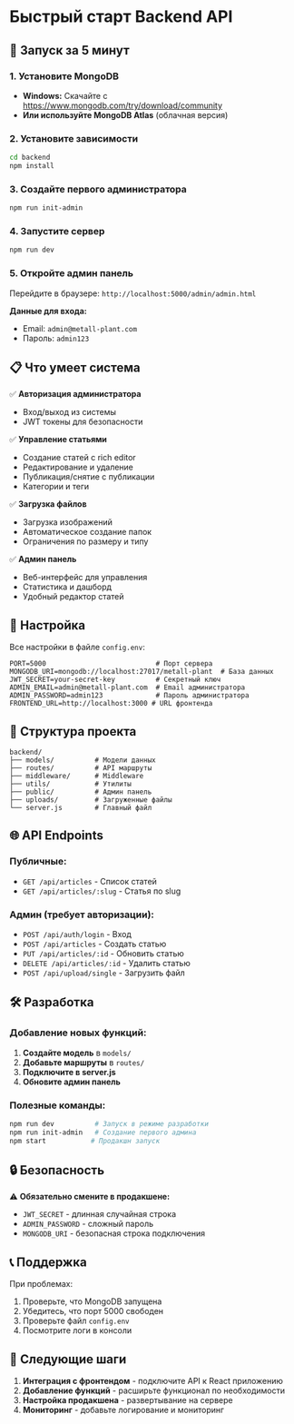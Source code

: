 # Быстрый старт Backend API

## 🚀 Запуск за 5 минут

### 1. Установите MongoDB
- **Windows:** Скачайте с https://www.mongodb.com/try/download/community
- **Или используйте MongoDB Atlas** (облачная версия)

### 2. Установите зависимости
```bash
cd backend
npm install
```

### 3. Создайте первого администратора
```bash
npm run init-admin
```

### 4. Запустите сервер
```bash
npm run dev
```

### 5. Откройте админ панель
Перейдите в браузере: `http://localhost:5000/admin/admin.html`

**Данные для входа:**
- Email: `admin@metall-plant.com`
- Пароль: `admin123`

## 📋 Что умеет система

✅ **Авторизация администратора**
- Вход/выход из системы
- JWT токены для безопасности

✅ **Управление статьями**
- Создание статей с rich editor
- Редактирование и удаление
- Публикация/снятие с публикации
- Категории и теги

✅ **Загрузка файлов**
- Загрузка изображений
- Автоматическое создание папок
- Ограничения по размеру и типу

✅ **Админ панель**
- Веб-интерфейс для управления
- Статистика и дашборд
- Удобный редактор статей

## 🔧 Настройка

Все настройки в файле `config.env`:

```env
PORT=5000                           # Порт сервера
MONGODB_URI=mongodb://localhost:27017/metall-plant  # База данных
JWT_SECRET=your-secret-key          # Секретный ключ
ADMIN_EMAIL=admin@metall-plant.com  # Email администратора
ADMIN_PASSWORD=admin123             # Пароль администратора
FRONTEND_URL=http://localhost:3000 # URL фронтенда
```

## 📁 Структура проекта

```
backend/
├── models/          # Модели данных
├── routes/          # API маршруты  
├── middleware/      # Middleware
├── utils/           # Утилиты
├── public/          # Админ панель
├── uploads/         # Загруженные файлы
└── server.js        # Главный файл
```

## 🌐 API Endpoints

### Публичные:
- `GET /api/articles` - Список статей
- `GET /api/articles/:slug` - Статья по slug

### Админ (требует авторизации):
- `POST /api/auth/login` - Вход
- `POST /api/articles` - Создать статью
- `PUT /api/articles/:id` - Обновить статью
- `DELETE /api/articles/:id` - Удалить статью
- `POST /api/upload/single` - Загрузить файл

## 🛠️ Разработка

### Добавление новых функций:

1. **Создайте модель** в `models/`
2. **Добавьте маршруты** в `routes/`
3. **Подключите в server.js**
4. **Обновите админ панель**

### Полезные команды:

```bash
npm run dev          # Запуск в режиме разработки
npm run init-admin   # Создание первого админа
npm start           # Продакшн запуск
```

## 🔒 Безопасность

⚠️ **Обязательно смените в продакшене:**
- `JWT_SECRET` - длинная случайная строка
- `ADMIN_PASSWORD` - сложный пароль
- `MONGODB_URI` - безопасная строка подключения

## 📞 Поддержка

При проблемах:
1. Проверьте, что MongoDB запущена
2. Убедитесь, что порт 5000 свободен
3. Проверьте файл `config.env`
4. Посмотрите логи в консоли

## 🎯 Следующие шаги

1. **Интеграция с фронтендом** - подключите API к React приложению
2. **Добавление функций** - расширьте функционал по необходимости
3. **Настройка продакшена** - развертывание на сервере
4. **Мониторинг** - добавьте логирование и мониторинг
